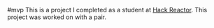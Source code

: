 #mvp
This is a project I completed as a student at [Hack Reactor](http://hackreactor.com). This project was worked on with a pair.
